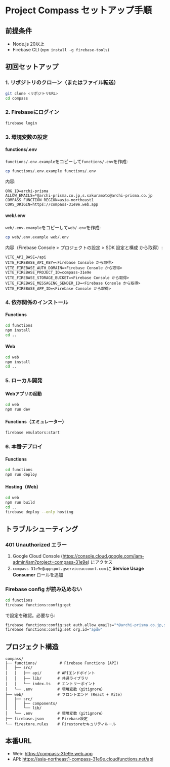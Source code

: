 # Project Compass セットアップ手順

## 前提条件
- Node.js 20以上
- Firebase CLI (`npm install -g firebase-tools`)

## 初回セットアップ

### 1. リポジトリのクローン（またはファイル転送）
```bash
git clone <リポジトリURL>
cd compass
```

### 2. Firebaseにログイン
```bash
firebase login
```

### 3. 環境変数の設定

#### functions/.env
`functions/.env.example`をコピーして`functions/.env`を作成:
```bash
cp functions/.env.example functions/.env
```

内容:
```
ORG_ID=archi-prisma
ALLOW_EMAILS=*@archi-prisma.co.jp,s.sakuramoto@archi-prisma.co.jp
COMPASS_FUNCTION_REGION=asia-northeast1
CORS_ORIGIN=https://compass-31e9e.web.app
```

#### web/.env
`web/.env.example`をコピーして`web/.env`を作成:
```bash
cp web/.env.example web/.env
```

内容（Firebase Console > プロジェクトの設定 > SDK 設定と構成 から取得）:
```
VITE_API_BASE=/api
VITE_FIREBASE_API_KEY=<Firebase Console から取得>
VITE_FIREBASE_AUTH_DOMAIN=<Firebase Console から取得>
VITE_FIREBASE_PROJECT_ID=compass-31e9e
VITE_FIREBASE_STORAGE_BUCKET=<Firebase Console から取得>
VITE_FIREBASE_MESSAGING_SENDER_ID=<Firebase Console から取得>
VITE_FIREBASE_APP_ID=<Firebase Console から取得>
```

### 4. 依存関係のインストール

#### Functions
```bash
cd functions
npm install
cd ..
```

#### Web
```bash
cd web
npm install
cd ..
```

### 5. ローカル開発

#### Webアプリの起動
```bash
cd web
npm run dev
```

#### Functions（エミュレーター）
```bash
firebase emulators:start
```

### 6. 本番デプロイ

#### Functions
```bash
cd functions
npm run deploy
```

#### Hosting（Web）
```bash
cd web
npm run build
cd ..
firebase deploy --only hosting
```

## トラブルシューティング

### 401 Unauthorized エラー
1. Google Cloud Console (https://console.cloud.google.com/iam-admin/iam?project=compass-31e9e) にアクセス
2. `compass-31e9e@appspot.gserviceaccount.com` に **Service Usage Consumer** ロールを追加

### Firebase config が読み込めない
```bash
cd functions
firebase functions:config:get
```
で設定を確認。必要なら:
```bash
firebase functions:config:set auth.allow_emails="*@archi-prisma.co.jp,s.sakuramoto@archi-prisma.co.jp"
firebase functions:config:set org.id="apdw"
```

## プロジェクト構造
```
compass/
├── functions/          # Firebase Functions (API)
│   ├── src/
│   │   ├── api/       # APIエンドポイント
│   │   ├── lib/       # 共通ライブラリ
│   │   └── index.ts   # エントリーポイント
│   └── .env           # 環境変数（gitignore）
├── web/               # フロントエンド (React + Vite)
│   ├── src/
│   │   ├── components/
│   │   └── lib/
│   └── .env           # 環境変数（gitignore）
├── firebase.json      # Firebase設定
└── firestore.rules    # Firestoreセキュリティルール
```

## 本番URL
- Web: https://compass-31e9e.web.app
- API: https://asia-northeast1-compass-31e9e.cloudfunctions.net/api
